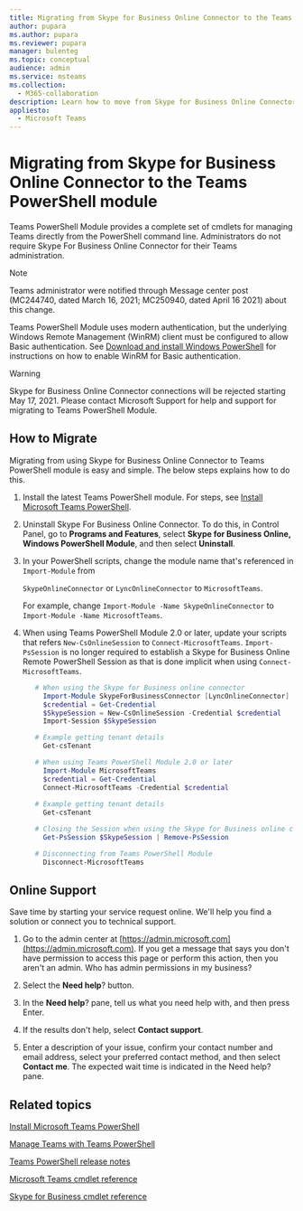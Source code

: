 ```yaml
---
title: Migrating from Skype for Business Online Connector to the Teams PowerShell module
author: pupara
ms.author: pupara
ms.reviewer: pupara
manager: bulenteg
ms.topic: conceptual
audience: admin
ms.service: msteams
ms.collection: 
  - M365-collaboration
description: Learn how to move from Skype for Business Online Connector to the Teams PowerShell module to manage Teams.
appliesto: 
  - Microsoft Teams
---
```


# Migrating from Skype for Business Online Connector to the Teams PowerShell module

Teams PowerShell Module provides a complete set of cmdlets for managing Teams directly from the PowerShell command line. Administrators do not require Skype For Business Online Connector for their Teams administration.

> [!NOTE]
> Teams administrator were notified through Message center post (MC244740, dated March 16, 2021; MC250940, dated April 16 2021) about this change.
>
> Teams PowerShell Module uses modern authentication, but the underlying Windows Remote Management (WinRM) client must be configured to allow Basic authentication. See [Download and install Windows PowerShell](/skypeforbusiness/set-up-your-computer-for-windows-powershell/download-and-install-windows-powershell-5-1) for instructions on how to enable WinRM for Basic authentication.

> [!WARNING]
> Skype for Business Online Connector connections will be rejected starting May 17, 2021. Please contact Microsoft Support for help and support for migrating to Teams PowerShell Module.

## How to Migrate

Migrating from using Skype for Business Online Connector to Teams PowerShell module is easy and simple. The below steps explains how to do this.

1. Install the latest Teams PowerShell module. For steps, see [Install Microsoft Teams PowerShell](teams-powershell-install.md).

2. Uninstall Skype For Business Online Connector. To do this, in Control Panel, go to **Programs and Features**, select **Skype for Business Online, Windows PowerShell Module**, and then select **Uninstall**.

3. In your PowerShell scripts, change the module name that's referenced in ```Import-Module``` from

    `SkypeOnlineConnector` or `LyncOnlineConnector` to `MicrosoftTeams`.

    For example, change `Import-Module -Name SkypeOnlineConnector` to `Import-Module -Name MicrosoftTeams`.

4. When using Teams PowerShell Module 2.0 or later, update your scripts that refers `New-CsOnlineSession` to `Connect-MicrosoftTeams`. `Import-PsSession` is no longer required to establish a Skype for Business Online Remote PowerShell Session as that is done implicit when using `Connect-MicrosoftTeams`.

    ```powershell
       # When using the Skype for Business online connector
         Import-Module SkypeForBusinessConnector [LyncOnlineConnector]
         $credential = Get-Credential
         $SkypeSession = New-CsOnlineSession -Credential $credential
         Import-Session $SkypeSession
    
       # Example getting tenant details
         Get-csTenant
    
       # When using Teams PowerShell Module 2.0 or later
         Import-Module MicrosoftTeams
         $credential = Get-Credential
         Connect-MicrosoftTeams -Credential $credential
       
       # Example getting tenant details
         Get-csTenant
    
       # Closing the Session when using the Skype for Business online connector
         Get-PsSession $SkypeSession | Remove-PsSession
    
       # Disconnecting from Teams PowerShell Module 
         Disconnect-MicrosoftTeams
    ```

## Online Support

Save time by starting your service request online. We'll help you find a solution or connect you to technical support.

1.	Go to the admin center at [https://admin.microsoft.com](https://admin.microsoft.com). If you get a message that says you don't have permission to access this page or perform this action, then you aren't an admin. Who has admin permissions in my business?

2.	Select the **Need help**? button.

3.	In the **Need help**? pane, tell us what you need help with, and then press Enter.

4.	If the results don't help, select **Contact support**.

5.	Enter a description of your issue, confirm your contact number and email address, select your preferred contact method, and then select **Contact me**. The expected wait time is indicated in the Need help? pane.

## Related topics

[Install Microsoft Teams PowerShell](teams-powershell-install.md)

[Manage Teams with Teams PowerShell](teams-powershell-managing-teams.md)

[Teams PowerShell release notes](teams-powershell-release-notes.md)

[Microsoft Teams cmdlet reference](/powershell/teams/?view=teams-ps)

[Skype for Business cmdlet reference](/powershell/skype/intro?view=skype-ps)

